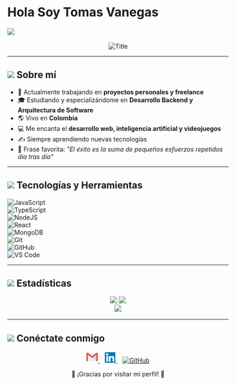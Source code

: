 # Hola Soy Tomas Vanegas

![](https://github.com/halfrost/halfrost/blob/master/icons/header_.png)


<div align="center">
  <img src="https://readme-typing-svg.herokuapp.com?font=Architects+Daughter&color=%2338C2FF&size=50&center=true&vCenter=true&height=60&width=600&lines=Bienvenido+a+mi+GitHub!;Fullstack+Developer" alt="Title">
</div>

---

## <img src="https://raw.githubusercontent.com/nixin72/nixin72/master/wave.gif" width="50px"> Sobre mí

- 💼 Actualmente trabajando en **proyectos personales y freelance**  
- 🎓 Estudiando y especializándome en **Desarrollo Backend y Arquitectura de Software**  
- 🌎 Vivo en **Colombia**  
- 💻 Me encanta el **desarrollo web, inteligencia artificial y videojuegos**  
- ✍️ Siempre aprendiendo nuevas tecnologías  
- 🎯 Frase favorita: *"El éxito es la suma de pequeños esfuerzos repetidos día tras día"*  

---

## <img src="https://media2.giphy.com/media/QssGEmpkyEOhBCb7e1/giphy.gif" width="50px"> Tecnologías y Herramientas

![JavaScript](https://img.shields.io/badge/javascript-%23323330.svg?style=for-the-badge&logo=javascript&logoColor=%23F7DF1E)  
![TypeScript](https://img.shields.io/badge/typescript-%23007ACC.svg?style=for-the-badge&logo=typescript&logoColor=white)  
![NodeJS](https://img.shields.io/badge/node.js-6DA55F?style=for-the-badge&logo=node.js&logoColor=white)  
![React](https://img.shields.io/badge/react-%2320232a.svg?style=for-the-badge&logo=react&logoColor=%2361DAFB)  
![MongoDB](https://img.shields.io/badge/MongoDB-%234ea94b.svg?style=for-the-badge&logo=mongodb&logoColor=white)  
![Git](https://img.shields.io/badge/git-%23F05033.svg?style=for-the-badge&logo=git&logoColor=white)  
![GitHub](https://img.shields.io/badge/github-%23121011.svg?style=for-the-badge&logo=github&logoColor=white)  
![VS Code](https://img.shields.io/badge/Visual%20Studio%20Code-0078d7.svg?style=for-the-badge&logo=visual-studio-code&logoColor=white)  

---

## <img src="https://media0.giphy.com/media/cNZqrH5IzOG0xrlWks/giphy.gif" width="50px"> Estadísticas

<div align="center">
  <img height="150em" src="https://github-readme-stats.vercel.app/api/top-langs/?username=TU-USUARIO&layout=compact&show_icon=true&theme=algolia"/>
  <img height="150em" src="https://github-readme-stats.vercel.app/api?username=TU-USUARIO&show_icons=true&theme=algolia"/>
</div>

<div align="center">
  <img src="http://github-readme-streak-stats.herokuapp.com?user=TU-USUARIO&theme=algolia&background=0d1117&hide_border=true" />
</div>

---

## <img src='https://raw.githubusercontent.com/ShahriarShafin/ShahriarShafin/main/Assets/handshake.gif' width="80px"> Conéctate conmigo

<p align="center">
  <a href="mailto:TU-CORREO@gmail.com">
    <img alt="Gmail" width="26px" src="https://github.com/SatYu26/SatYu26/blob/master/Assets/Gmail.svg" />
  </a> &nbsp;&nbsp;
  <a href="https://www.linkedin.com/in/TU-USUARIO" target="_blank">
    <img alt="Linkedin" width="24px" src="https://github.com/SatYu26/SatYu26/blob/master/Assets/Linkedin.svg" />
  </a> &nbsp;&nbsp;
  <a href="https://github.com/TU-USUARIO" target="_blank">
    <img alt="GitHub" width="26px" src="https://upload.wikimedia.org/wikipedia/commons/a/ae/Github-desktop-logo-symbol.svg" />
  </a>
</p>

<div align="center">
  💙 ¡Gracias por visitar mi perfil! 💙
</div>
